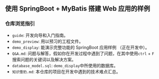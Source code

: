 ## 使用 SpringBoot + MyBatis 搭建 Web 应用的样例
### 仓库浏览指引
 - `guide`: 开发向导和入门指南。
 - `demo_preview`: 用以预习的工程文件。
 - `demo_display`: 能演示完整功能的 SpringBoot 应用样例 （正在开发中）。
 - `Q&A.md`: 问题与解答，假如你在开发过程中遇到了问题，在其中使用`ctrl` + `F` 搜索问题的关键词以及解决方案。
 - `database_model.sql`: `demo_display`中所使用的数据库。
 - `知识雪豹.md`: 本仓库的项目在开发中遇到的技术难点汇总。
